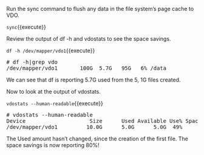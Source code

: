 Run the sync command to flush any data in the file system’s page cache 
to VDO.


`sync`{{execute}}

Review the output of df -h and vdostats to see the space savings.          

`df -h /dev/mapper/vdo1`{{execute}}

<pre class="file">
# df -h|grep vdo
/dev/mapper/vdo1       100G  5.7G   95G   6% /data
</pre>

We can see that df is reporting 5.7G used from the 5, 1G files created.

Now to look at the output of vdostats.


`vdostats --human-readable`{{execute}}

<pre class="file">
# vdostats --human-readable
Device                    Size      Used Available Use% Space saving%
/dev/mapper/vdo1         10.0G      5.0G      5.0G  49%           80%
</pre>

The Used amount hasn’t changed, since the creation of the first file.
The space savings is now reporting 80%!  
